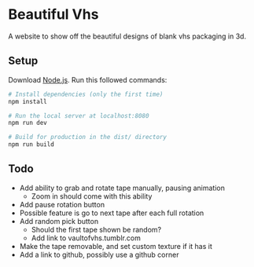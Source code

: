 # Beautiful Vhs
A website to show off the beautiful designs of blank vhs packaging in 3d.

## Setup
Download [Node.js](https://nodejs.org/en/download/).
Run this followed commands:

``` bash
# Install dependencies (only the first time)
npm install

# Run the local server at localhost:8080
npm run dev

# Build for production in the dist/ directory
npm run build
```

## Todo
* Add ability to grab and rotate tape manually, pausing animation
  * Zoom in should come with this ability
* Add pause rotation button
* Possible feature is go to next tape after each full rotation
* Add random pick button
  * Should the first tape shown be random?
  * Add link to vaultofvhs.tumblr.com
* Make the tape removable, and set custom texture if it has it
* Add a link to github, possibly use a github corner
